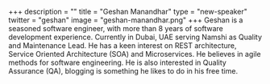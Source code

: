 +++
description = ""
title = "Geshan Manandhar"
type = "new-speaker"
twitter = "geshan"
image = "geshan-manandhar.png"
+++
Geshan is a seasoned software engineer, with more than 8 years of software development experience. Currently in Dubai, UAE serving Namshi as Quality and Maintenance Lead. He has a keen interest on REST architecture, Service Oriented Architecture (SOA) and Microservices. He believes in agile methods for software engineering. He is also interested in Quality Assurance (QA), blogging is something he likes to do in his free time.